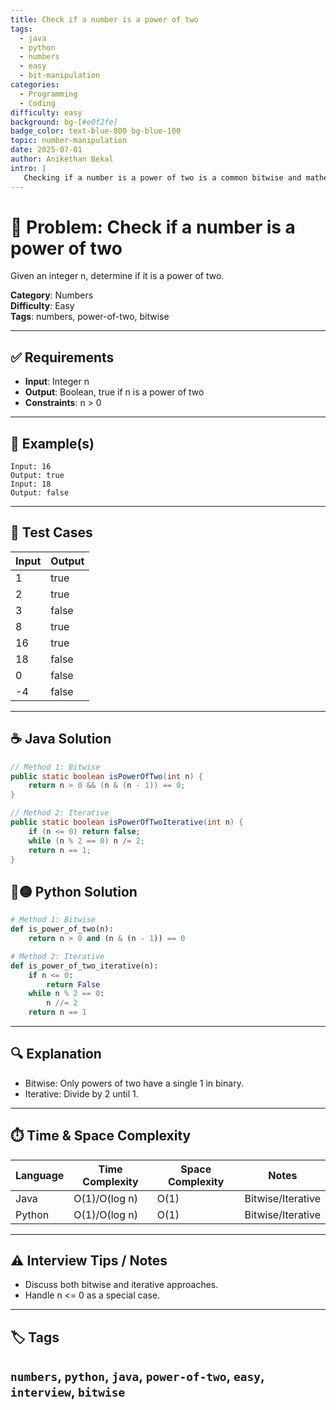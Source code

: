 ```yaml
---
title: Check if a number is a power of two
tags:
  - java
  - python
  - numbers
  - easy
  - bit-manipulation
categories:
  - Programming
  - Coding
difficulty: easy
background: bg-[#e0f2fe]
badge_color: text-blue-800 bg-blue-100
topic: number-manipulation
date: 2025-07-01
author: Anikethan Bekal
intro: |
   Checking if a number is a power of two is a common bitwise and mathematical interview problem.
---
```


# 🧠 Problem: Check if a number is a power of two

Given an integer n, determine if it is a power of two.

**Category**: Numbers  
**Difficulty**: Easy  
**Tags**: numbers, power-of-two, bitwise

---

## ✅ Requirements
- **Input**: Integer n
- **Output**: Boolean, true if n is a power of two
- **Constraints**: n > 0

---

## 🧪 Example(s)
```text
Input: 16
Output: true
Input: 18
Output: false
```

---

## 🧪 Test Cases
| Input | Output |
|-------|--------|
| 1     | true   |
| 2     | true   |
| 3     | false  |
| 8     | true   |
| 16    | true   |
| 18    | false  |
| 0     | false  |
| -4    | false  |

---

## ☕ Java Solution
```java
// Method 1: Bitwise
public static boolean isPowerOfTwo(int n) {
    return n > 0 && (n & (n - 1)) == 0;
}

// Method 2: Iterative
public static boolean isPowerOfTwoIterative(int n) {
    if (n <= 0) return false;
    while (n % 2 == 0) n /= 2;
    return n == 1;
}
```

## 🔵🟡 Python Solution
```python
# Method 1: Bitwise
def is_power_of_two(n):
    return n > 0 and (n & (n - 1)) == 0

# Method 2: Iterative
def is_power_of_two_iterative(n):
    if n <= 0:
        return False
    while n % 2 == 0:
        n //= 2
    return n == 1
```

---

## 🔍 Explanation
- Bitwise: Only powers of two have a single 1 in binary.
- Iterative: Divide by 2 until 1.

---

## ⏱️ Time & Space Complexity
| Language | Time Complexity | Space Complexity | Notes |
|----------|-----------------|------------------|-------|
| Java     | O(1)/O(log n)   | O(1)             | Bitwise/Iterative |
| Python   | O(1)/O(log n)   | O(1)             | Bitwise/Iterative |

---

## ⚠️ Interview Tips / Notes
- Discuss both bitwise and iterative approaches.
- Handle n <= 0 as a special case.

---

## 🏷 Tags
`numbers`, `python`, `java`, `power-of-two`, `easy`, `interview`, `bitwise`
--- 